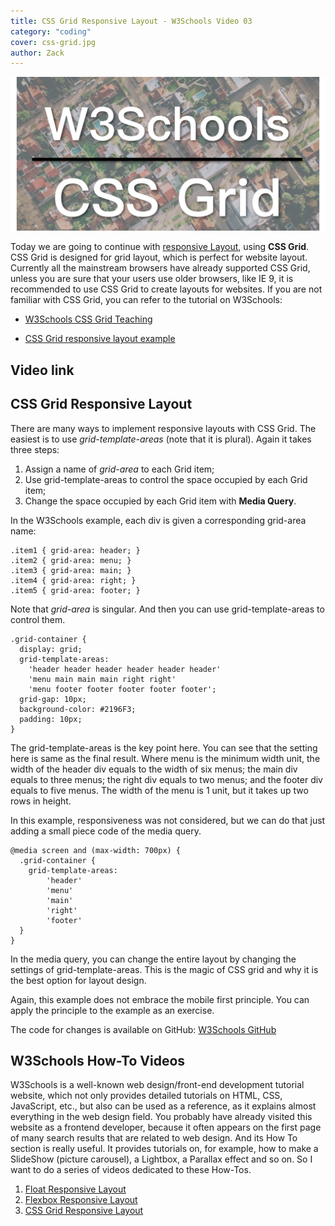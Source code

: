 ```yaml
---
title: CSS Grid Responsive Layout - W3Schools Video 03
category: "coding"
cover: css-grid.jpg
author: Zack
---
```


![CSS Grid Responsive Layout](css-grid.jpg)

Today we are going to continue with [responsive Layout](https://zacklive.com/w3schools-web-layout/), using **CSS Grid**. CSS Grid is designed for grid layout, which is perfect for website layout. Currently all the mainstream browsers have already supported CSS Grid, unless you are sure that your users use older browsers, like IE 9, it is recommended to use CSS Grid to create layouts for websites. If you are not familiar with CSS Grid, you can refer to the tutorial on W3Schools:

* [W3Schools CSS Grid Teaching](https://www.w3schools.com/css/css_grid.asp)

* [CSS Grid responsive layout example](https://www.w3schools.com/css/tryit.asp?filename=trycss_grid_layout_named)

## Video link

## CSS Grid Responsive Layout

There are many ways to implement responsive layouts with CSS Grid. The easiest is to use *grid-template-areas* (note that it is plural). Again it takes three steps:

1. Assign a name of *grid-area* to each Grid item;
2. Use grid-template-areas to control the space occupied by each Grid item;
3. Change the space occupied by each Grid item with **Media Query**.

In the W3Schools example, each div is given a corresponding grid-area name:

```
.item1 { grid-area: header; }
.item2 { grid-area: menu; }
.item3 { grid-area: main; }
.item4 { grid-area: right; }
.item5 { grid-area: footer; }
```

Note that *grid-area* is singular. And then you can use grid-template-areas to control them.

```
.grid-container {
  display: grid;
  grid-template-areas:
    'header header header header header header'
    'menu main main main right right'
    'menu footer footer footer footer footer';
  grid-gap: 10px;
  background-color: #2196F3;
  padding: 10px;
}
```

The grid-template-areas is the key point here. You can see that the setting here is same as the final result. Where menu is the minimum width unit, the width of the header div equals to the width of six menus; the main div equals to three menus; the right div equals to two menus; and the footer div equals to five menus. The width of the menu is 1 unit, but it takes up two rows in height.

In this example, responsiveness was not considered, but we can do that just adding a small piece code of the media query.

```
@media screen and (max-width: 700px) {
  .grid-container {
    grid-template-areas:
        'header'
        'menu'
        'main'
        'right'
        'footer'
  }
}
```

In the media query, you can change the entire layout by changing the settings of grid-template-areas. This is the magic of CSS grid and why it is the best option for layout design.

Again, this example does not embrace the mobile first principle. You can apply the principle to the example as an exercise.

The code for changes is available on GitHub: [W3Schools GitHub](https://github.com/ZacharyChim/W3Schools)

## W3Schools How-To Videos

W3Schools is a well-known web design/front-end development tutorial website, which not only provides detailed tutorials on HTML, CSS, JavaScript, etc., but also can be used as a reference, as it explains almost everything in the web design field. You probably have already visited this website as a frontend developer, because it often appears on the first page of many search results that are related to web design. And its How To section is really useful. It provides tutorials on, for example, how to make a SlideShow (picture carousel), a Lightbox, a Parallax effect and so on. So I want to do a series of videos dedicated to these How-Tos.

1. [Float Responsive Layout](https://atzack.com/w3schools-web-layout/)
2. [Flexbox Responsive Layout](https://atzack.com/w3schools-flex-layout/)
3. [CSS Grid Responsive Layout](https://atzack.com/w3schools-grid/)